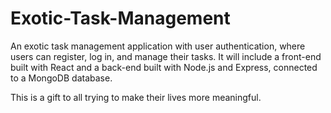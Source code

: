 # Exotic-Task-Management
An exotic task management application with user authentication, where users can register, log in, and manage their tasks. It will include a front-end built with React and a back-end built with Node.js and Express, connected to a MongoDB database.

This is a gift to all trying to make their lives more meaningful.